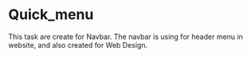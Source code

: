 # Quick_menu
This task are create for Navbar. The navbar is using for header menu in website, and also created for Web Design.
